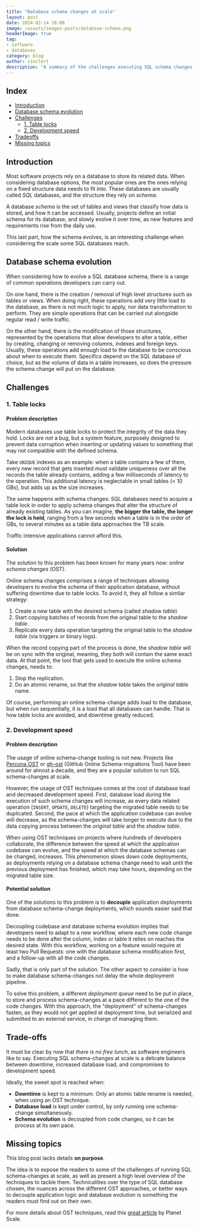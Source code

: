 ```yaml
---
title: "Database schema changes at scale"
layout: post
date: 2024-02-14 18:00
image: /assets/images-posts/database-schema.png
headerImage: true
tag:
- software
- databases
category: blog
author: sinclert
description: "A summary of the challenges executing SQL schema changes at scale"
---
```


## Index

- [Introduction](#Introduction)
- [Database schema evolution](#database-schema-evolution)
- [Challenges](#challenges)
    - [1. Table locks](#1-table-locks)
    - [2. Development speed](#2-development-speed)
- [Tradeoffs](#trade-offs)
- [Missing topics](#missing-topics)


## Introduction
Most software projects rely on a database to store its related data. When considering
database options, the most popular ones are the ones relying on a fixed structure
data needs to fit into. These databases are usually called _SQL_ databases, and
the structure they rely on _schema_.

A database _schema_ is the set of tables and views that classify how data is stored,
and how it can be accessed. Usually, projects define an initial schema for its database,
and slowly evolve it over time, as new features and requirements rise from the daily use.

This last part, how the schema evolves, is an interesting challenge when considering the scale
some SQL databases reach.


## Database schema evolution
When considering how to evolve a SQL database schema, there is a range of common operations
developers can carry out.

On one hand, there is the creation / removal of high level structures such as tables or views.
When doing right, these operations add very little load to the database, as there is not much
logic to apply, nor data transformation to perform. They are simple operations that can be
carried out alongside regular read / write traffic.

On the other hand, there is the modification of those structures, represented by the operations that
allow developers to alter a table, either by creating, changing or removing columns, indexes and foreign keys.
Usually, these operations add enough load to the database to be conscious about when to execute them.
Specifics depend on the SQL database of choice, but as the volume of data in a table increases, so does
the pressure the schema change will put on the database.


## Challenges

### 1. Table locks

#### Problem description
Modern databases use table locks to protect the integrity of the data they hold.
Locks are _not_ a bug, but a system feature, purposely designed to prevent data corruption
when inserting or updating values to something that may not compatible with the defined schema.

Take `UNIQUE` indexes as an example: when a table contains a few of them, every new record
that gets inserted must validate uniqueness over all the records the table already contains,
adding a few milliseconds of latency to the operation. This additional latency is neglectable
in small tables (< 10 GBs), but adds up as the size increases.

The same happens with schema changes: SQL databases need to acquire a table lock
in order to apply schema changes that alter the structure of already existing tables.
As you can imagine, **the bigger the table, the longer the lock is held**,
ranging from a few seconds when a table is in the order of GBs,
to several minutes as a table data approaches the TB scale.

Traffic intensive applications cannot afford this.

#### Solution
The solution to this problem has been known for many years now: _online schema changes_ (OST).

Online schema changes comprises a range of techniques allowing developers to evolve
the schema of their application database, without suffering downtime due to table locks.
To avoid it, they all follow a similar strategy:

1. Create a new table with the desired schema (called _shadow table_)
2. Start copying batches of records from the original table to the _shadow table_.
3. Replicate every data operation targeting the original table to the _shadow table_
(via triggers or binary logs).

When the record copying part of the process is done, the _shadow table_ will be on sync
with the original, meaning, they both will contain the same exact data. At that point,
the tool that gets used to execute the online schema changes, needs to:

1. Stop the replication.
2. Do an atomic rename, so that the _shadow table_ takes the _original table_ name.

Of course, performing an online schema-change adds load to the database,
but when run sequentially, it is a load that all databases can handle.
That is how table locks are avoided, and downtime greatly reduced.


### 2. Development speed

#### Problem description
The usage of online schema-change tooling is not new. Projects like [Percona OST][percona-ost]
or [gh-ost][github-ost] (GitHub Online Schema-migrations Tool) have been around for almost a decade,
and they are a popular solution to run SQL schema-changes at scale.

However, the usage of OST techniques comes at the cost of database load and decreased development speed.
First, database load during the execution of such schema changes will increase, as every data related
operation (`INSERT`, `UPDATE`, `DELETE`) targeting the migrated table needs to be duplicated.
Second, the pace at which the application codebase can evolve will decrease, as the schema-changes will
take longer to execute due to the data copying process between the _original table_ and the _shadow table_.

When using OST techniques on projects where hundreds of developers collaborate, the difference between
the speed at which the application codebase can evolve, and the speed at which the database schemas
can be changed, increases. This phenomenon slows down code deployments, as deployments relying on
a database schema change need to wait until the previous deployment has finished, which may take hours,
depending on the migrated table size.

#### Potential solution
One of the solutions to this problem is to **decouple** application deployments from database schema-change
deployments, which sounds easier said that done.

Decoupling codebase and database schema evolution implies that developers need to adapt to a new workflow,
where each new code change needs to be done after the column, index or table it relies on reaches the desired
state. With this workflow, working on a feature would require at least two Pull Requests:
one with the database schema modification first, and a follow-up with all the code changes.

Sadly, that is only part of the solution. The other aspect to consider is how to make database schema-changes
not delay the whole deployment pipeline.

To solve this problem, a different _deployment queue_ need to be put in place, to store and process
schema-changes at a pace different to the one of the code changes. With this approach, the "deployment"
of schema-changes fasten, as they would not get applied at deployment time, but serialized and submitted
to an external service, in charge of managing them.


## Trade-offs
It must be clear by now that _there is no free lunch_, as software engineers like to say.
Executing SQL schema-changes at scale is a delicate balance between downtime, increased database load,
and compromises to development speed.

Ideally, the sweet spot is reached when:
- **Downtime** is kept to a minimum. Only an atomic table rename is needed, when using an OST technique.
- **Database load** is kept under control, by only running one schema-change simultaneously.
- **Schema evolution** is decoupled from code changes, so it can be process at its own pace.


## Missing topics
This blog post lacks details **on purpose**.

The idea is to expose the readers to some of the challenges of running SQL schema-changes at scale,
as well as present a high level overview of the techniques to tackle them. Technicalities over
the type of SQL database chosen, the nuances across the different OST approaches, or better ways
to decouple application logic and database evolution is something the readers must find out on their own.

For more details about OST techniques, read this [great article][planet-scale-ost-doc] by Planet Scale.


[github-ost]: https://github.com/github/gh-ost
[percona-ost]: https://docs.percona.com/percona-toolkit/pt-online-schema-change.html
[planet-scale-ost-doc]: https://planetscale.com/docs/learn/how-online-schema-change-tools-work
